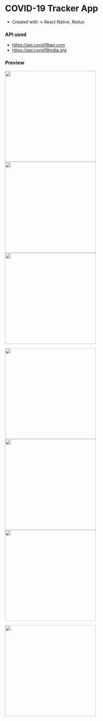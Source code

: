 # COVID-19 Tracker App

* Created with -> React Native, Redux

### API used
* https://api.covid19api.com 
* https://api.covid19india.org

### Preview
<p>
    <img src="https://user-images.githubusercontent.com/53527166/84351019-1dd4ea80-abd8-11ea-96be-95aeba800f97.png" width="300">
    <img src="https://user-images.githubusercontent.com/53527166/84351024-20374480-abd8-11ea-971e-f765df318f21.png" width="300">
    <img src="https://user-images.githubusercontent.com/53527166/84351034-23cacb80-abd8-11ea-9884-72f0f65586d8.png" width="300">
</p>
<p>
    <img src="https://user-images.githubusercontent.com/53527166/84351040-275e5280-abd8-11ea-894e-585d6f5c3f85.png" width="300">
    <img src="https://user-images.githubusercontent.com/53527166/84351044-288f7f80-abd8-11ea-91f5-95d59f01de2e.png" width="300">
    <img src="https://user-images.githubusercontent.com/53527166/84351052-2cbb9d00-abd8-11ea-9777-81a03265bd9d.png" width="300">
</p>
<img src="https://user-images.githubusercontent.com/53527166/84351055-2e856080-abd8-11ea-98a3-074dedef758b.png" width="300">
